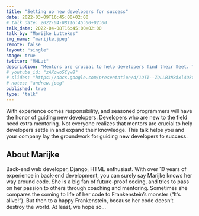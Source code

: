 ```yaml
---
title: "Setting up new developers for success"
date: 2022-03-09T16:45:00+02:00
# talk_date: 2022-04-08T16:45:00+02:00
talk_date: 2022-04-08T16:45:00+02:00
talk_by: "Marijke Luttekes"
img_name: "marijke.jpeg"
remote: false
layout: "single"
stage: true
twitter: "MHLut"
description: "Mentors are crucial to help developers find their feet. This talk is about laying the groundwork for new developers to succeed."
# youtube_id: "zAKcwo5Cyw8"
# slides: "https://docs.google.com/presentation/d/1OTI--ZQLLR3N8ixl4OktEwbXfiau_0BNXicl_3j5uYc/edit?usp=sharing"
# notes: "andrew.jpeg"
published: true
type: "talk"
---
```


With experience comes responsibility, and seasoned programmers will have the honor of guiding new developers. Developers who are new to the field need extra mentoring. Not everyone realizes that mentors are crucial to help developers settle in and expand their knowledge. This talk helps you and your company lay the groundwork for guiding new developers to success.

## About Marijke

Back-end web developer, Django, HTML enthusiast. With over 10 years of experience in back-end development, you can surely say Marijke knows her way around code. She is a big fan of future-proof coding, and tries to pass on her passion to others through coaching and mentoring. Sometimes she compares the coming to life of her code to Frankenstein’s monster (“It’s alive!”). But then to a happy Frankenstein, because her code doesn’t destroy the world. At least, we hope so…
